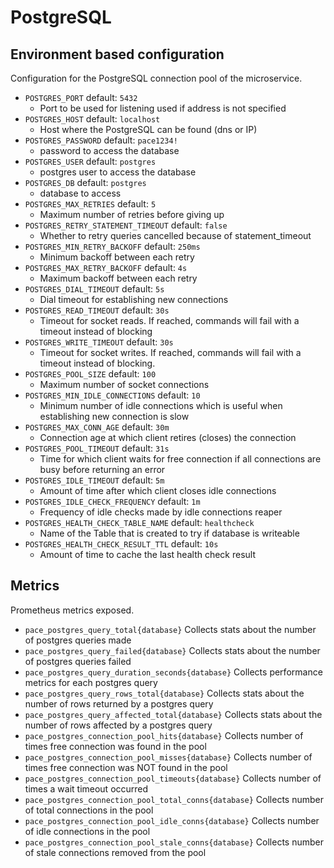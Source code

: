 # PostgreSQL


## Environment based configuration

Configuration for the PostgreSQL connection pool of the microservice.

* `POSTGRES_PORT` default: `5432`
    * Port to be used for listening used if address is not specified
* `POSTGRES_HOST` default: `localhost`
    * Host where the PostgreSQL can be found (dns or IP)
* `POSTGRES_PASSWORD` default: `pace1234!`
    * password to access the database
* `POSTGRES_USER` default: `postgres`
    * postgres user to access the database
* `POSTGRES_DB` default: `postgres`
    * database to access
* `POSTGRES_MAX_RETRIES` default: `5`
    * Maximum number of retries before giving up
* `POSTGRES_RETRY_STATEMENT_TIMEOUT` default: `false`
    * Whether to retry queries cancelled because of statement_timeout
* `POSTGRES_MIN_RETRY_BACKOFF` default: `250ms`
    *  Minimum backoff between each retry
* `POSTGRES_MAX_RETRY_BACKOFF` default: `4s`
    * Maximum backoff between each retry
* `POSTGRES_DIAL_TIMEOUT` default: `5s`
    * Dial timeout for establishing new connections
* `POSTGRES_READ_TIMEOUT` default: `30s`
    *  Timeout for socket reads. If reached, commands will fail with a timeout instead of blocking
* `POSTGRES_WRITE_TIMEOUT` default: `30s`
    * Timeout for socket writes. If reached, commands will fail with a timeout instead of blocking.
* `POSTGRES_POOL_SIZE` default: `100`
    * Maximum number of socket connections
* `POSTGRES_MIN_IDLE_CONNECTIONS` default: `10`
    * Minimum number of idle connections which is useful when establishing new connection is slow
* `POSTGRES_MAX_CONN_AGE` default: `30m`
    * Connection age at which client retires (closes) the connection
* `POSTGRES_POOL_TIMEOUT` default: `31s`
    * Time for which client waits for free connection if all connections are busy before returning an error
* `POSTGRES_IDLE_TIMEOUT` default: `5m`
    * Amount of time after which client closes idle connections
* `POSTGRES_IDLE_CHECK_FREQUENCY` default: `1m`
    * Frequency of idle checks made by idle connections reaper
* `POSTGRES_HEALTH_CHECK_TABLE_NAME` default: `healthcheck`
    * Name of the Table that is created to try if database is writeable
* `POSTGRES_HEALTH_CHECK_RESULT_TTL` default: `10s`
    * Amount of time to cache the last health check result

## Metrics

Prometheus metrics exposed.

* `pace_postgres_query_total{database}` Collects stats about the number of postgres queries made
* `pace_postgres_query_failed{database}` Collects stats about the number of postgres queries failed
* `pace_postgres_query_duration_seconds{database}` Collects performance metrics for each postgres query
* `pace_postgres_query_rows_total{database}` Collects stats about the number of rows returned by a postgres query
* `pace_postgres_query_affected_total{database}` Collects stats about the number of rows affected by a postgres query
* `pace_postgres_connection_pool_hits{database}` Collects number of times free connection was found in the pool
* `pace_postgres_connection_pool_misses{database}` Collects number of times free connection was NOT found in the pool
* `pace_postgres_connection_pool_timeouts{database}` Collects number of times a wait timeout occurred
* `pace_postgres_connection_pool_total_conns{database}` Collects number of total connections in the pool
* `pace_postgres_connection_pool_idle_conns{database}` Collects number of idle connections in the pool
* `pace_postgres_connection_pool_stale_conns{database}` Collects number of stale connections removed from the pool
